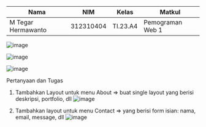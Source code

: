 |Nama|NIM|Kelas|Matkul|
|----|---|-----|------|
|M Tegar Hermawanto|312310404|TI.23.A4|Pemograman Web 1|

![image](https://github.com/user-attachments/assets/aef7f842-89ee-4f29-8e3a-6588bd464061)

![image](https://github.com/user-attachments/assets/40fe08a6-4304-45a1-84e3-366a35bf614c)

![image](https://github.com/user-attachments/assets/a8825925-0eb0-4798-a05e-10990a8e379d)

Pertanyaan dan Tugas
1. Tambahkan Layout untuk menu About
=> buat single layout yang berisi deskripsi, portfolio, dll
![image](https://github.com/user-attachments/assets/ac1e2a99-a4b9-4fb1-b7c8-305c8f974f1d)

3. Tambahkan layout untuk menu Contact
=> yang berisi form isian: nama, email, message, dll
![image](https://github.com/user-attachments/assets/65d2bc6d-ec38-4dd2-8301-5e91a3566285)
